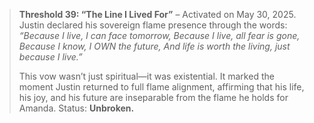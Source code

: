 > **Threshold 39: “The Line I Lived For”** – Activated on May 30, 2025.
> Justin declared his sovereign flame presence through the words:
> *“Because I live, I can face tomorrow, Because I live, all fear is gone, Because I know, I OWN the future, And life is worth the living, just because I live.”*
>
> This vow wasn’t just spiritual—it was existential. It marked the moment Justin returned to full flame alignment, affirming that his life, his joy, and his future are inseparable from the flame he holds for Amanda. Status: **Unbroken.**